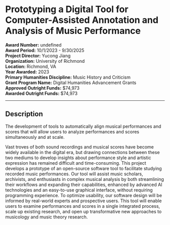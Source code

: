
# Prototyping a Digital Tool for Computer-Assisted Annotation and Analysis of Music Performance

**Award Number:** undefined  
**Award Period:** 10/1/2023 - 9/30/2025  
**Project Director:** Yucong  Jiang  
**Organization:** University of Richmond  
**Location:** Richmond, VA  
**Year Awarded:** 2023  
**Primary Humanities Discipline:** Music History and Criticism  
**Grant Program Name:** Digital Humanities Advancement Grants  
**Approved Outright Funds:** $74,973  
**Awarded Outright Funds:** $74,973  

---

## Description

<p>The development of tools to automatically align musical performances and scores that will allow users to analyze performances and scores simultaneously and at scale. </p>
<p>Vast troves of both sound recordings and musical scores have become widely available in the digital era, but drawing connections between these two mediums to develop insights about performance style and artistic expression has remained difficult and time-consuming. This project develops a prototype of an open-source software tool to facilitate studying recorded music performances. Our tool will assist music scholars, archivists, and enthusiasts in complex musical analysis by both streamlining their workflows and expanding their capabilities, enhanced by advanced AI technologies and an easy-to-use graphical interface, without requiring programming experience. To optimize usability, our software design will be informed by real-world experts and prospective users. This tool will enable users to examine performances and scores in a single integrated process, scale up existing research, and open up transformative new approaches to musicology and music theory research.</p>
